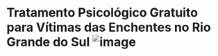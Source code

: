 # Tratamento Psicológico Gratuito para Vítimas das Enchentes no Rio Grande do Sul ![image](https://github.com/EricHidekiMiyahara/Projeto_Imersao_Aula04/assets/139871798/b7837dd4-2f24-4880-83a4-c368cefca3e2)



